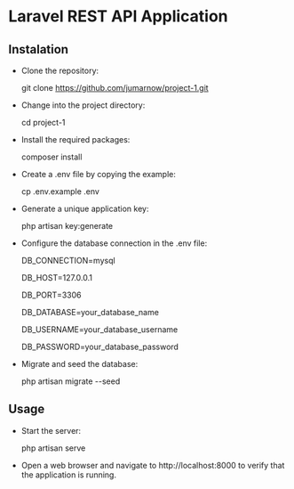 
# Laravel REST API Application
## Instalation

- Clone the repository:

    git clone https://github.com/jumarnow/project-1.git
- Change into the project directory:

    cd project-1
- Install the required packages:

    composer install
- Create a .env file by copying the example:

    cp .env.example .env
- Generate a unique application key:

    php artisan key:generate
- Configure the database connection in the .env file:

    DB_CONNECTION=mysql

    DB_HOST=127.0.0.1

    DB_PORT=3306

    DB_DATABASE=your_database_name

    DB_USERNAME=your_database_username
    
    DB_PASSWORD=your_database_password
- Migrate and seed the database:

    php artisan migrate --seed
    
## Usage
- Start the server:

    php artisan serve

- Open a web browser and navigate to http://localhost:8000 to verify that the application is running.
